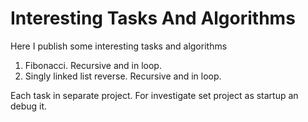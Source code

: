 # Interesting Tasks And Algorithms
Here I publish some interesting tasks and algorithms

1. Fibonacci. Recursive and in loop.
2. Singly linked list reverse. Recursive and in loop.

Each task in separate project. For investigate set project as startup an debug it.

